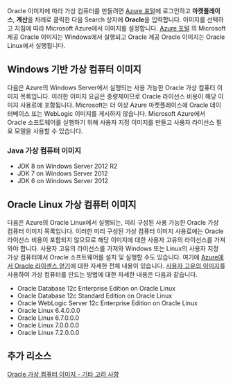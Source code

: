 


Oracle 이미지에 따라 가상 컴퓨터를 만들려면 [Azure 포털](https://portal.azure.com/)에 로그인하고 **마켓플레이스**, **계산**을 차례로 클릭한 다음 Search 상자에 **Oracle**을 입력합니다. 이미지를 선택하고 지침에 따라 Microsoft Azure에서 이미지를 설정합니다. [Azure 포털](https://portal.azure.com/) 의 Microsoft 제공 Oracle 이미지는 Windows에서 실행되고 Oracle 제공 Oracle 이미지는 Oracle Linux에서 실행됩니다.

## <a name="windows-based-virtual-machine-images"></a>Windows 기반 가상 컴퓨터 이미지
다음은 Azure의 Windows Server에서 실행되는 사용 가능한 Oracle 가상 컴퓨터 이미지 목록입니다. 이러한 이미지 요금은 종량제이므로 Oracle 라이선스 비용이 해당 이미지 사용료에 포함됩니다. Microsoft는 더 이상 Azure 마켓플레이스에 Oracle 데이터베이스 또는 WebLogic 이미지를 게시하지 않습니다.  Microsoft Azure에서 Oracle 소프트웨어를 실행하기 위해 사용자 지정 이미지를 만들고 사용자 라이선스 필요 모델을 사용할 수 있습니다. 

### <a name="java-virtual-machine-images"></a>Java 가상 컴퓨터 이미지
* JDK 8 on Windows Server 2012 R2
* JDK 7 on Windows Server 2012
* JDK 6 on Windows Server 2012

## <a name="oracle-linux-virtual-machine-images"></a>Oracle Linux 가상 컴퓨터 이미지
다음은 Azure의 Oracle Linux에서 실행되는, 미리 구성된 사용 가능한 Oracle 가상 컴퓨터 이미지 목록입니다. 이러한 미리 구성된 가상 컴퓨터 이미지 사용료에는 Oracle 라이선스 비용이 포함되지 않으므로 해당 이미지에 대한 사용자 고유의 라이선스를 가져와야 합니다. 사용자 고유의 라이선스를 가져와 Windows 또는 Linux의 사용자 지정 가상 컴퓨터에서 Oracle 소프트웨어를 설치 및 실행할 수도 있습니다. 여기에 [Azure에서 Oracle 라이센스 얻기](http://www.oracle.com/technetwork/topics/cloud/faq-1963009.html#support)에 대한 자세한 전체 내용이 있습니다. [사용자 고유의 이미지](../articles/virtual-machines/windows/classic/createupload-vhd.md?toc=%2fazure%2fvirtual-machines%2fwindows%2fclassic%2ftoc.json)를 사용하여 가상 컴퓨터를 만드는 방법에 대한 자세한 내용은 다음과 같습니다.

* Oracle Database 12c Enterprise Edition on Oracle Linux
* Oracle Database 12c Standard Edition on Oracle Linux
* Oracle WebLogic Server 12c Enterprise Edition on Oracle Linux
* Oracle Linux 6.4.0.0.0
* Oracle Linux 6.7.0.0.0
* Oracle Linux 7.0.0.0.0
* Oracle Linux 7.2.0.0.0

## <a name="additional-resources"></a>추가 리소스
[Oracle 가상 컴퓨터 이미지 - 기타 고려 사항](#miscellaneous-considerations-for-oracle-virtual-machine-images-new-article)

